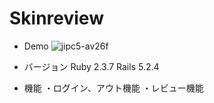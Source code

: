 # Skinreview

* Demo
![jipc5-av26f](https://user-images.githubusercontent.com/57396312/95724179-ff2f4f00-0cb0-11eb-88a5-9627ce550353.gif)

* バージョン
Ruby 2.3.7
Rails 5.2.4

* 機能
・ログイン、アウト機能
・レビュー機能
